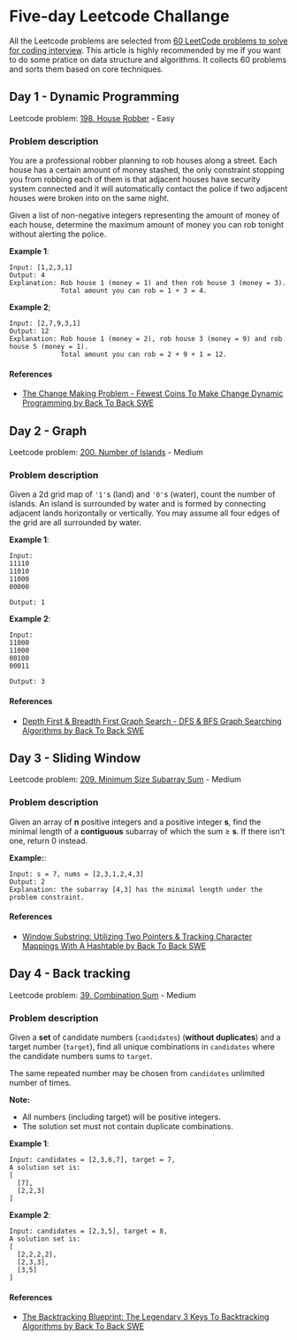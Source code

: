 # Five-day Leetcode Challange

All the Leetcode problems are selected from [60 LeetCode problems to solve for coding interview](https://medium.com/@koheiarai94/60-leetcode-questions-to-prepare-for-coding-interview-8abbb6af589e). This article is highly recommended by me if you want to do some pratice on data structure and algorithms. It collects 60 problems and sorts them based on core techniques.

## Day 1 - Dynamic Programming

Leetcode problem: [198. House Robber](https://leetcode.com/problems/house-robber/) - Easy

### Problem description

You are a professional robber planning to rob houses along a street. Each house has a certain amount of money stashed, the only constraint stopping you from robbing each of them is that adjacent houses have security system connected and it will automatically contact the police if two adjacent houses were broken into on the same night.

Given a list of non-negative integers representing the amount of money of each house, determine the maximum amount of money you can rob tonight without alerting the police.

**Example 1**:  

```text
Input: [1,2,3,1]
Output: 4
Explanation: Rob house 1 (money = 1) and then rob house 3 (money = 3).
             Total amount you can rob = 1 + 3 = 4.
```

**Example 2**;  

```text
Input: [2,7,9,3,1]
Output: 12
Explanation: Rob house 1 (money = 2), rob house 3 (money = 9) and rob house 5 (money = 1).
             Total amount you can rob = 2 + 9 + 1 = 12.
```

#### References

* [The Change Making Problem - Fewest Coins To Make Change Dynamic Programming by Back To Back SWE](https://youtu.be/jgiZlGzXMBw)

## Day 2 - Graph

Leetcode problem: [200. Number of Islands](https://leetcode.com/problems/number-of-islands/) - Medium

### Problem description

Given a 2d grid map of `'1'`s (land) and `'0'`s (water), count the number of islands. An island is surrounded by water and is formed by connecting adjacent lands horizontally or vertically. You may assume all four edges of the grid are all surrounded by water.

**Example 1**:

```text
Input:
11110
11010
11000
00000

Output: 1
```

**Example 2**:

```text
Input:
11000
11000
00100
00011

Output: 3
```

#### References

* [Depth First & Breadth First Graph Search - DFS & BFS Graph Searching Algorithms by Back To Back SWE](https://youtu.be/TIbUeeksXcI)

## Day 3 - Sliding Window

Leetcode problem: [209. Minimum Size Subarray Sum](https://leetcode.com/problems/minimum-size-subarray-sum/) - Medium

### Problem description

Given an array of **n** positive integers and a positive integer **s**, find the minimal length of a **contiguous** subarray of which the sum ≥ **s**. If there isn't one, return 0 instead.

**Example:**:

```text
Input: s = 7, nums = [2,3,1,2,4,3]
Output: 2
Explanation: the subarray [4,3] has the minimal length under the problem constraint.
```

#### References

* [Window Substring: Utilizing Two Pointers & Tracking Character Mappings With A Hashtable by Back To Back SWE](https://youtu.be/eS6PZLjoaq8)

## Day 4 - Back tracking

Leetcode problem: [39. Combination Sum](https://leetcode.com/problems/combination-sum/) - Medium

### Problem description

Given a **set** of candidate numbers (`candidates`) (**without duplicates**) and a target number (`target`), find all unique combinations in `candidates` where the candidate numbers sums to `target`.

The same repeated number may be chosen from `candidates` unlimited number of times.

**Note:**

* All numbers (including target) will be positive integers.
* The solution set must not contain duplicate combinations.

**Example 1**:

```text
Input: candidates = [2,3,6,7], target = 7,
A solution set is:
[
  [7],
  [2,2,3]
]
```

**Example 2**:

```text
Input: candidates = [2,3,5], target = 8,
A solution set is:
[
  [2,2,2,2],
  [2,3,3],
  [3,5]
]
```

#### References

* [The Backtracking Blueprint: The Legendary 3 Keys To Backtracking Algorithms by Back To Back SWE](https://youtu.be/Zq4upTEaQyM)
